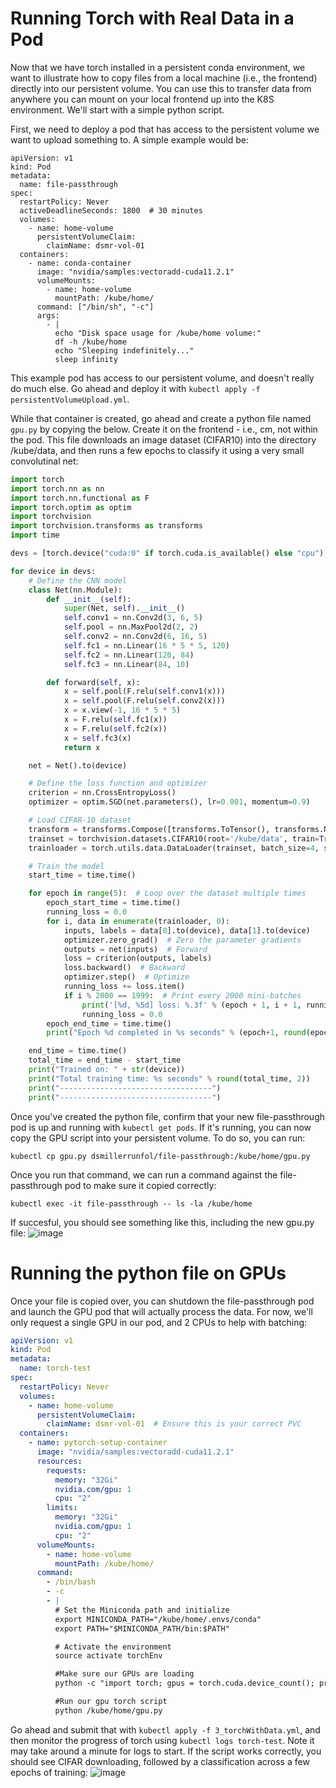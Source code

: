 # Running Torch with Real Data in a Pod
Now that we have torch installed in a persistent conda environment, we want to illustrate how to copy files from a local machine (i.e., the frontend) directly into our persistent volume.  You can use this to transfer data from anywhere you can mount on your local frontend up into the K8S environment.  We'll start with a simple python script.

First, we need to deploy a pod that has access to the persistent volume we want to upload something to.  A simple example would be:
```
apiVersion: v1
kind: Pod
metadata:
  name: file-passthrough
spec:
  restartPolicy: Never
  activeDeadlineSeconds: 1800  # 30 minutes
  volumes:
    - name: home-volume
      persistentVolumeClaim:
        claimName: dsmr-vol-01
  containers:
    - name: conda-container
      image: "nvidia/samples:vectoradd-cuda11.2.1"
      volumeMounts:
        - name: home-volume
          mountPath: /kube/home/
      command: ["/bin/sh", "-c"]
      args:
        - |
          echo "Disk space usage for /kube/home volume:"
          df -h /kube/home
          echo "Sleeping indefinitely..."
          sleep infinity
```
This example pod has access to our persistent volume, and doesn't really do much else.  Go ahead and deploy it with `kubectl apply -f persistentVolumeUpload.yml`.

While that container is created, go ahead and create a python file named `gpu.py` by copying the below.  Create it on the frontend - i.e., cm, not within the pod. This file downloads an image dataset (CIFAR10) into the directory /kube/data, and then runs a few epochs to classify it using a very small convolutinal net:

```python
import torch
import torch.nn as nn
import torch.nn.functional as F 
import torch.optim as optim
import torchvision
import torchvision.transforms as transforms
import time

devs = [torch.device("cuda:0" if torch.cuda.is_available() else "cpu"), "cpu"]

for device in devs:
    # Define the CNN model
    class Net(nn.Module):
        def __init__(self):
            super(Net, self).__init__()
            self.conv1 = nn.Conv2d(3, 6, 5)
            self.pool = nn.MaxPool2d(2, 2)
            self.conv2 = nn.Conv2d(6, 16, 5)
            self.fc1 = nn.Linear(16 * 5 * 5, 120)
            self.fc2 = nn.Linear(120, 84)
            self.fc3 = nn.Linear(84, 10)

        def forward(self, x):
            x = self.pool(F.relu(self.conv1(x)))
            x = self.pool(F.relu(self.conv2(x)))
            x = x.view(-1, 16 * 5 * 5)
            x = F.relu(self.fc1(x))
            x = F.relu(self.fc2(x))
            x = self.fc3(x)
            return x

    net = Net().to(device)

    # Define the loss function and optimizer
    criterion = nn.CrossEntropyLoss()
    optimizer = optim.SGD(net.parameters(), lr=0.001, momentum=0.9)

    # Load CIFAR-10 dataset
    transform = transforms.Compose([transforms.ToTensor(), transforms.Normalize((0.5, 0.5, 0.5), (0.5, 0.5, 0.5))])
    trainset = torchvision.datasets.CIFAR10(root='/kube/data', train=True, download=True, transform=transform)
    trainloader = torch.utils.data.DataLoader(trainset, batch_size=4, shuffle=True, num_workers=2)

    # Train the model
    start_time = time.time()

    for epoch in range(5):  # Loop over the dataset multiple times
        epoch_start_time = time.time()
        running_loss = 0.0
        for i, data in enumerate(trainloader, 0):
            inputs, labels = data[0].to(device), data[1].to(device)
            optimizer.zero_grad()  # Zero the parameter gradients
            outputs = net(inputs)  # Forward
            loss = criterion(outputs, labels)
            loss.backward()  # Backward
            optimizer.step()  # Optimize
            running_loss += loss.item()
            if i % 2000 == 1999:  # Print every 2000 mini-batches
                print('[%d, %5d] loss: %.3f' % (epoch + 1, i + 1, running_loss / 2000))
                running_loss = 0.0
        epoch_end_time = time.time()
        print("Epoch %d completed in %s seconds" % (epoch+1, round(epoch_end_time - epoch_start_time, 2)))

    end_time = time.time()
    total_time = end_time - start_time
    print("Trained on: " + str(device))
    print("Total training time: %s seconds" % round(total_time, 2))
    print("----------------------------------")
    print("----------------------------------")
```

Once you've created the python file, confirm that your new file-passthrough pod is up and running with `kubectl get pods`.  If it's running, you can now copy the GPU script into your persistent volume.  To do so, you can run:
```
kubectl cp gpu.py dsmillerrunfol/file-passthrough:/kube/home/gpu.py
```

Once you run that command, we can run a command against the file-passthrough pod to make sure it copied correctly:
```
kubectl exec -it file-passthrough -- ls -la /kube/home
```
If succesful, you should see something like this, including the new gpu.py file:
![image](https://github.com/heatherbaier/dist-ml/assets/7882645/f123255f-5b44-458e-92e8-109b2f71e3d2)

# Running the python file on GPUs
Once your file is copied over, you can shutdown the file-passthrough pod and launch the GPU pod that will actually process the data.  For now, we'll only request a single GPU in our pod, and 2 CPUs to help with batching:
```yaml
apiVersion: v1
kind: Pod
metadata:
  name: torch-test
spec:
  restartPolicy: Never
  volumes:
    - name: home-volume
      persistentVolumeClaim:
        claimName: dsmr-vol-01  # Ensure this is your correct PVC
  containers:
    - name: pytorch-setup-container
      image: "nvidia/samples:vectoradd-cuda11.2.1"
      resources:
        requests:
          memory: "32Gi"
          nvidia.com/gpu: 1
          cpu: "2"
        limits:
          memory: "32Gi"
          nvidia.com/gpu: 1
          cpu: "2"
      volumeMounts:
        - name: home-volume
          mountPath: /kube/home/
      command:
        - /bin/bash
        - -c
        - |
          # Set the Miniconda path and initialize
          export MINICONDA_PATH="/kube/home/.envs/conda"
          export PATH="$MINICONDA_PATH/bin:$PATH"

          # Activate the environment
          source activate torchEnv

          #Make sure our GPUs are loading
          python -c "import torch; gpus = torch.cuda.device_count(); print(f'Available GPUs: {gpus}'); [print(f'GPU {gpu}: {torch.cuda.get_device_name(gpu)}') for gpu in range(gpus)]"

          #Run our gpu torch script
          python /kube/home/gpu.py
```

Go ahead and submit that with `kubectl apply -f 3_torchWithData.yml`, and then monitor the progress of torch using `kubectl logs torch-test`.  Note it may take around a minute for logs to start.  If the script works correctly, you should see CIFAR downloading, followed by a classification across a few epochs of training:
![image](https://github.com/heatherbaier/dist-ml/assets/7882645/3e40f672-28da-41a3-baa2-a32895d3a120)


